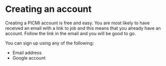 # Creating an account

Creating a PICMI account is free and easy. You are most likely to have received an email with a link to job and this means that you already have an account. Follow the link in the email and you will be good to go.

You can sign up using any of the following:

* Email address
* Google account
